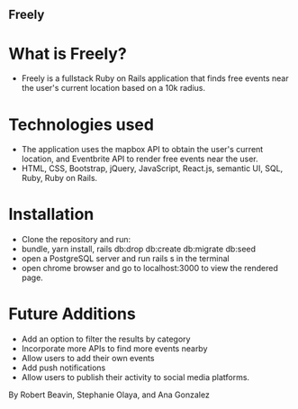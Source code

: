 ## Freely

# What is Freely?
* Freely is a fullstack Ruby on Rails application that finds free events near the user's current location based on a 10k radius. 

# Technologies used
* The application uses the mapbox API to obtain the user's current location, and Eventbrite API to render free events near the user. 
* HTML, CSS, Bootstrap, jQuery, JavaScript, React.js, semantic UI, SQL, Ruby, Ruby on Rails.
  
# Installation
* Clone the repository and run:
* bundle, yarn install, rails db:drop db:create db:migrate db:seed
* open a PostgreSQL server and run rails s in the terminal
* open chrome browser and go to localhost:3000 to view the rendered page. 

# Future Additions
* Add an option to filter the results by category
* Incorporate more APIs to find more events nearby
* Allow users to add their own events
* Add push notifications
* Allow users to publish their activity to social media platforms.

By Robert Beavin, Stephanie Olaya, and Ana Gonzalez
